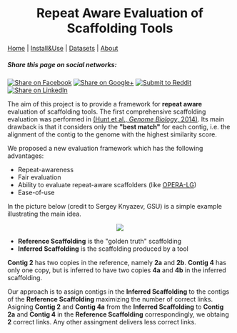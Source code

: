 
<h1 align="center">
Repeat Aware Evaluation of Scaffolding Tools
</h1>


  [Home](index.md) |
  [Install&Use](install.md) |
  [Datasets](datasets.md) |
  [About](about.md)

<link rel="stylesheet" type="text/css" href="http://alan.cs.gsu.edu/repeat-aware/mystyle.css">


##### Share this page on social networks: 
[<img alt="Share on Facebook" src="http://alan.cs.gsu.edu/repeat-aware/images/flat_web_icon_set/black/Facebook.png">](https://www.facebook.com/sharer/sharer.php?u=https%3A%2F%2Fmandricigor.github.io%2Frepeat-aware%2F&t=)
[<img alt="Share on Google+" src="http://alan.cs.gsu.edu/repeat-aware/images/flat_web_icon_set/black/Google+.png">](https://plus.google.com/share?url=https%3A%2F%2Fmandricigor.github.io%2Frepeat-aware%2F)
[<img alt="Submit to Reddit" src="http://alan.cs.gsu.edu/repeat-aware/images/flat_web_icon_set/black/Reddit.png">](http://www.reddit.com/submit?url=https%3A%2F%2Fmandricigor.github.io%2Frepeat-aware%2F&title=)
[<img alt="Share on LinkedIn" src="http://alan.cs.gsu.edu/repeat-aware/images/flat_web_icon_set/black/LinkedIn.png">](http://www.linkedin.com/shareArticle?mini=true&url=https%3A%2F%2Fmandricigor.github.io%2Frepeat-aware%2F&title=&summary=&source=https%3A%2F%2Fmandricigor.github.io%2Frepeat-aware%2F)


The aim of this project is to provide a framework for **repeat aware** evaluation of scaffolding tools. The first comprehensive scaffolding evaluation was performed in [(Hunt et al., *Genome Biology*, 2014)](https://genomebiology.biomedcentral.com/articles/10.1186/gb-2014-15-3-r42). Its main drawback is that it considers only the **"best match"** for each contig, i.e. the alignment of the contig to the genome with the highest similarity score.

We proposed a new evaluation framework which has the following advantages:

- Repeat-awareness
- Fair evaluation
- Ability to evaluate repeat-aware scaffolders (like [OPERA-LG](https://sourceforge.net/projects/operasf/))
- Ease-of-use


In the picture below (credit to Sergey Knyazev, GSU) is a simple example illustrating the main idea.
  
<p align="center">
  <img src="http://alan.cs.gsu.edu/repeat-aware/figure.png">
</p>

- **Reference Scaffolding** is the "golden truth" scaffolding
- **Inferred Scaffolding** is the scaffolding produced by a tool

**Contig 2** has two copies in the reference, namely **2a** and **2b**. **Contig 4** has only one copy, but is inferred to have two copies **4a** and **4b** in the inferred scaffolding.


Our approach is to assign contigs in the **Inferred Scaffolding** to the contigs of the **Reference Scaffolding** maximizing the number of correct links. Asigning **Contig 2** and **Contig 4a** from the **Inferred Scaffolding** to **Contig 2a** and **Contig 4** in the **Reference Scaffolding** correspondingly, we obtaing **2** correct links. Any other assingment delivers less correct links.

